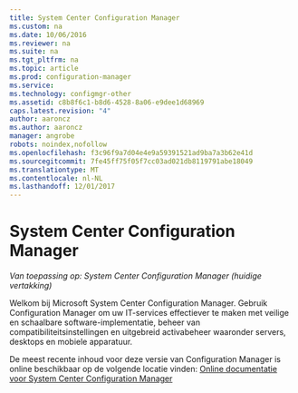 ```yaml
---
title: System Center Configuration Manager
ms.custom: na
ms.date: 10/06/2016
ms.reviewer: na
ms.suite: na
ms.tgt_pltfrm: na
ms.topic: article
ms.prod: configuration-manager
ms.service: 
ms.technology: configmgr-other
ms.assetid: c8b8f6c1-b8d6-4528-8a06-e9dee1d68969
caps.latest.revision: "4"
author: aaroncz
ms.author: aaroncz
manager: angrobe
robots: noindex,nofollow
ms.openlocfilehash: f3c96f9a7d04e4e9a59391521ad9ba7a3b62e41d
ms.sourcegitcommit: 7fe45ff75f05f7cc03ad021db8119791abe18049
ms.translationtype: MT
ms.contentlocale: nl-NL
ms.lasthandoff: 12/01/2017
---
```

# <a name="system-center-configuration-manager"></a>System Center Configuration Manager

*Van toepassing op: System Center Configuration Manager (huidige vertakking)*

Welkom bij Microsoft System Center Configuration Manager. Gebruik Configuration Manager om uw IT-services effectiever te maken met veilige en schaalbare software-implementatie, beheer van compatibiliteitsinstellingen en uitgebreid activabeheer waaronder servers, desktops en mobiele apparatuur.  

 De meest recente inhoud voor deze versie van Configuration Manager is online beschikbaar op de volgende locatie vinden: [Online documentatie voor System Center Configuration Manager](https://go.microsoft.com/fwlink/?LinkID=533344)

